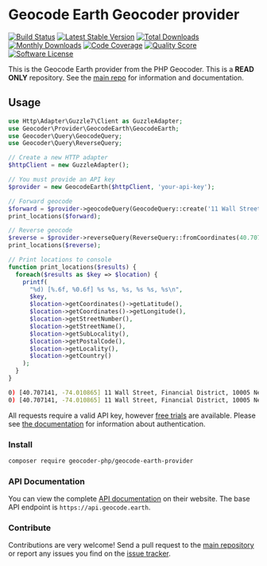 # Geocode Earth Geocoder provider
[![Build Status](https://travis-ci.org/geocoder-php/geocode-earth-provider.svg?branch=master)](http://travis-ci.org/geocoder-php/geocode-earth-provider)
[![Latest Stable Version](https://poser.pugx.org/geocoder-php/geocode-earth-provider/v/stable)](https://packagist.org/packages/geocoder-php/geocode-earth-provider)
[![Total Downloads](https://poser.pugx.org/geocoder-php/geocode-earth-provider/downloads)](https://packagist.org/packages/geocoder-php/geocode-earth-provider)
[![Monthly Downloads](https://poser.pugx.org/geocoder-php/geocode-earth-provider/d/monthly.png)](https://packagist.org/packages/geocoder-php/geocode-earth-provider)
[![Code Coverage](https://img.shields.io/scrutinizer/coverage/g/geocoder-php/geocode-earth-provider.svg?style=flat-square)](https://scrutinizer-ci.com/g/geocoder-php/geocode-earth-provider)
[![Quality Score](https://img.shields.io/scrutinizer/g/geocoder-php/geocode-earth-provider.svg?style=flat-square)](https://scrutinizer-ci.com/g/geocoder-php/geocode-earth-provider)
[![Software License](https://img.shields.io/badge/license-MIT-brightgreen.svg?style=flat-square)](LICENSE)

This is the Geocode Earth provider from the PHP Geocoder. This is a **READ ONLY** repository. See the
[main repo](https://github.com/geocoder-php/Geocoder) for information and documentation.

## Usage

```php
use Http\Adapter\Guzzle7\Client as GuzzleAdapter;
use Geocoder\Provider\GeocodeEarth\GeocodeEarth;
use Geocoder\Query\GeocodeQuery;
use Geocoder\Query\ReverseQuery;

// Create a new HTTP adapter
$httpClient = new GuzzleAdapter();

// You must provide an API key
$provider = new GeocodeEarth($httpClient, 'your-api-key');

// Forward geocode
$forward = $provider->geocodeQuery(GeocodeQuery::create('11 Wall Street Manhattan')->withLimit(1));
print_locations($forward);

// Reverse geocode
$reverse = $provider->reverseQuery(ReverseQuery::fromCoordinates(40.707141, -74.010865)->withLimit(1));
print_locations($reverse);

// Print locations to console
function print_locations($results) {
  foreach($results as $key => $location) {
    printf(
      "%d) [%.6f, %0.6f] %s %s, %s, %s %s, %s\n",
      $key,
      $location->getCoordinates()->getLatitude(),
      $location->getCoordinates()->getLongitude(),
      $location->getStreetNumber(),
      $location->getStreetName(),
      $location->getSubLocality(),
      $location->getPostalCode(),
      $location->getLocality(),
      $location->getCountry()
    );
  }
}
```

```bash
0) [40.707141, -74.010865] 11 Wall Street, Financial District, 10005 New York, United States
0) [40.707141, -74.010865] 11 Wall Street, Financial District, 10005 New York, United States
```

All requests require a valid API key, however [free trials](https://geocode.earth/) are available.
Please see [the documentation](https://geocode.earth/docs) for information about authentication.

### Install

```bash
composer require geocoder-php/geocode-earth-provider
```

### API Documentation

You can view the complete [API documentation](https://geocode.earth/docs) on their website.
The base API endpoint is `https://api.geocode.earth`.

### Contribute

Contributions are very welcome! Send a pull request to the [main repository](https://github.com/geocoder-php/Geocoder) or report any issues you find on the [issue tracker](https://github.com/geocoder-php/Geocoder/issues).
